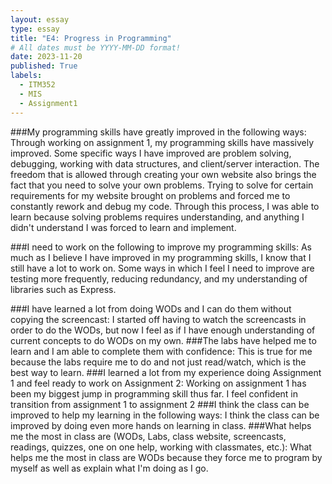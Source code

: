 ```yaml
--- 
layout: essay
type: essay
title: "E4: Progress in Programming"
# All dates must be YYYY-MM-DD format!
date: 2023-11-20
published: True
labels:
  - ITM352
  - MIS
  - Assignment1
---
```


###My programming skills have greatly improved in the following ways:
  Through working on assignment 1, my programming skills have massively improved. Some specific ways I have improved are problem solving, debugging, working with data structures, and client/server interaction. The freedom that is allowed through creating your own website also brings the fact that you need to solve your own problems. Trying to solve for certain requirements for my website brought on problems and forced me to constantly rework and debug my code. Through this process, I was able to learn because solving problems requires understanding, and anything I didn't understand I was forced to learn and implement. 

###I need to work on the following to improve my programming skills:
  As much as I believe I have improved in my programming skills, I know that I still have a lot to work on. Some ways in which I feel I need to improve are testing more frequently, reducing redundancy, and my understanding of libraries such as Express.

###I have learned a lot from doing WODs and I can do them without copying the screencast:
  I started off having to watch the screencasts in order to do the WODs, but now I feel as if I have enough understanding of current concepts to do WODs on my own. 
###The labs have helped me to learn and I am able to complete them with confidence:
  This is true for me because the labs require me to do and not just read/watch, which is the best way to learn. 
###I learned a lot from my experience doing Assignment 1 and feel ready to work on Assignment 2:
  Working on assignment 1 has been my biggest jump in programming skill thus far. I feel confident in transition from assignment 1 to assignment 2
###I think the class can be improved to help my learning in the following ways:
  I think the class can be improved by doing even more hands on learning in class. 
###What helps me the most in class are (WODs, Labs, class website, screencasts, readings, quizzes, one on one help, working with classmates, etc.):
  What helps me the most in class are WODs because they force me to program by myself as well as explain what I'm doing as I go. 
